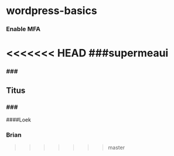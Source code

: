 # wordpress-basics

### Enable MFA

<<<<<<< HEAD
###supermeaui
=======
### ### ###
## Titus ##
### ### ###
####Loek
### Brian
>>>>>>> master
